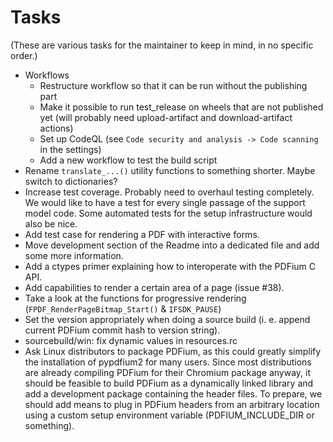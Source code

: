 <!-- SPDX-FileCopyrightText: 2022 geisserml <geisserml@gmail.com> -->
<!-- SPDX-License-Identifier: CC-BY-4.0 -->

# Tasks

(These are various tasks for the maintainer to keep in mind, in no specific order.)

* Workflows
    - Restructure workflow so that it can be run without the publishing part
    - Make it possible to run test_release on wheels that are not published yet (will probably need upload-artifact and download-artifact actions)
    - Set up CodeQL (see `Code security and analysis -> Code scanning` in the settings)
    - Add a new workflow to test the build script
* Rename `translate_...()` utility functions to something shorter. Maybe switch to dictionaries?
* Increase test coverage. Probably need to overhaul testing completely. We would like to have a test for every single passage of the support model code. Some automated tests for the setup infrastructure would also be nice.
* Add test case for rendering a PDF with interactive forms.
* Move development section of the Readme into a dedicated file and add some more information.
* Add a ctypes primer explaining how to interoperate with the PDFium C API.
* Add capabilities to render a certain area of a page (issue #38).
* Take a look at the functions for progressive rendering (`FPDF_RenderPageBitmap_Start()` & `IFSDK_PAUSE`)
* Set the version appropriately when doing a source build (i. e. append current PDFium commit hash to version string).
* sourcebuild/win: fix dynamic values in resources.rc
* Ask Linux distributors to package PDFium, as this could greatly simplify the installation of pypdfium2 for many users. Since most distributions are already compiling PDFium for their Chromium package anyway, it should be feasible to build PDFium as a dynamically linked library and add a development package containing the header files. To prepare, we should add means to plug in PDFium headers from an arbitrary location using a custom setup environment variable (PDFIUM_INCLUDE_DIR or something).
